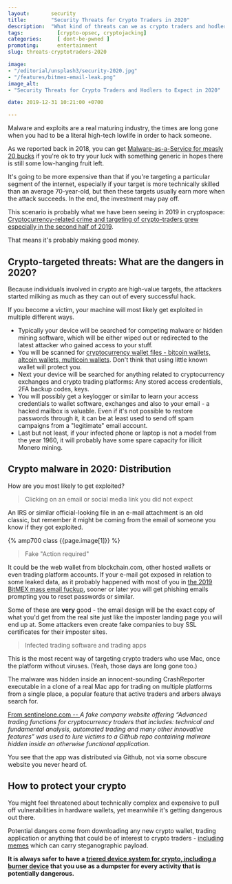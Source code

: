 ```yaml
---
layout:       security
title:        "Security Threats for Crypto Traders in 2020"
description:  "What kind of threats can we as crypto traders and hodlers expect in 2020 and what are the ways to protect our holdings?"
tags:           [crypto-opsec, cryptojacking]
categories:     [ dont-be-pwned ]
promoting:      entertainment
slug: threats-cryptotraders-2020

image:
- "/editorial/unsplash3/security-2020.jpg"
- "/features/bitmex-email-leak.png"
image_alt:
- "Security Threats for Crypto Traders and Hodlers to Expect in 2020"

date: 2019-12-31 10:21:00 +0700

---
```


Malware and exploits are a real maturing industry, the times are long gone when you had to be a literal high-tech lowlife in order to hack someone.

As we reported back in 2018, you can get [Malware-as-a-Service for measly 20 bucks](/security/nocturnal-stealer/) if you're ok to try your luck with something generic in hopes there is still some low-hanging fruit left.

It's going to be more expensive than that if you're targeting a particular segment of the internet, especially if your target is more technically skilled than an average 70-year-old, but then these targets usually earn more when the attack succeeds. In the end, the investment may pay off.

This scenario is probably what we have been seeing in 2019 in cryptospace: [Cryptocurrency-related crime and targeting of crypto-traders grew especially in the second half of 2019](https://www.sentinelone.com/blog/macos-malware-outbreaks-2019-the-second-6-months/).

That means it's probably making good money.

## Crypto-targeted threats: What are the dangers in 2020?

Because individuals involved in crypto are high-value targets, the attackers started milking as much as they can out of every successful hack.

If you become a victim, your machine will most likely get exploited in multiple different ways.

* Typically your device will be searched for competing malware or hidden mining software, which will be either wiped out or redirected to the latest attacker who gained access to your stuff.
* You will be scanned for [cryptocurrency wallet files - bitcoin wallets, altcoin wallets, multicoin wallets](/altcoin-wallets/). Don't think that using little known wallet will protect you.
* Next your device will be searched for anything related to cryptocurrency exchanges and crypto trading platforms: Any stored access credentials, 2FA backup codes, keys.
* You will possibly get a keylogger or similar to learn your access credentials to wallet software, exchanges and also to your email - a hacked mailbox is valuable. Even if it's not possible to restore passwords through it, it can be at least used to send off spam campaigns from a "legitimate" email account.
* Last but not least, if your infected phone or laptop is not a model from the year 1960, it will probably have some spare capacity for illicit Monero mining.

## Crypto malware in 2020: Distribution

How are you most likely to get exploited?

> Clicking on an email or social media link you did not expect

An IRS or similar official-looking file in an e-mail attachment is an old classic, but remember it might be coming from the email of someone you know if they got exploited.

{% amp700 class {{page.image[1]}} %}

> Fake "Action required"

It could be the web wallet from blockchain.com, other hosted wallets or even trading platform accounts. If your e-mail got exposed in relation to some leaked data, as it probably happened with most of you in [the 2019 BitMEX mass email fuckup](https://twitter.com/altcointrading_/status/1190212069230071810), sooner or later you will get phishing emails prompting you to reset passwords or similar.

Some of these are **very** good - the email design will be the exact copy of what you'd get from the real site just like the imposter landing page you will end up at. Some attackers even create fake companies to buy SSL certificates for their imposter sites.

> Infected trading software and trading apps

This is the most recent way of targeting crypto traders who use Mac, once the platform without viruses. (Yeah, those days are long gone too.)

The malware was hidden inside an innocent-sounding CrashReporter executable in a clone of a real Mac app for trading on multiple platforms from a single place, a popular feature that active traders and arbers always search for.

[From sentinelone.com -- ](https://www.sentinelone.com/blog/macos-malware-outbreaks-2019-the-second-6-months/) *A fake company website offering “Advanced trading functions for cryptocurrency traders that includes: technical and fundamental analysis, automated trading and many other innovative features” was used to lure victims to a Github repo containing malware hidden inside an otherwise functional application.*

You see that the app was distributed via Github, not via some obscure website you never heard of.

## How to protect your crypto

You might feel threatened about technically complex and expensive to pull off vulnerabilities in hardware wallets, yet meanwhile it's getting dangerous out there.

Potential dangers come from downloading any new crypto wallet, trading application or anything that could be of interest to crypto traders - [including memes](/security/malicious-memes/) which can carry steganographic payload.

**It is always safer to have a [triered device system for crypto, including a burner device](https://www.altcointrading.net/security/device-management) that you use as a dumpster for every activity that is potentially dangerous.**

